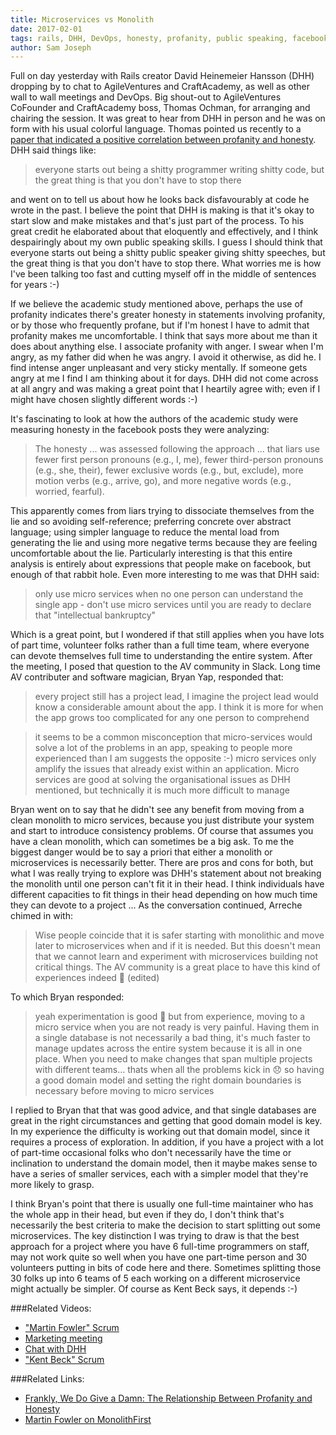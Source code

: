 ```yaml
---
title: Microservices vs Monolith
date: 2017-02-01
tags: rails, DHH, DevOps, honesty, profanity, public speaking, facebook
author: Sam Joseph
---
```


Full on day yesterday with Rails creator David Heinemeier Hansson (DHH) dropping by to chat to AgileVentures and CraftAcademy, as well as other wall to wall meetings and DevOps.  Big shout-out to AgileVentures CoFounder and CraftAcademy boss, Thomas Ochman, for arranging and chairing the session.  It was great to hear from DHH in person and he was on form with his usual colorful language.  Thomas pointed us recently to a [paper that indicated a positive correlation between profanity and honesty](http://journals.sagepub.com/doi/full/10.1177/1948550616681055). DHH said things like:

> everyone starts out being a shitty programmer writing shitty code, but the great thing is that you don't have to stop there

and went on to tell us about how he looks back disfavourably at code he wrote in the past.  I believe the point that DHH is making is that it's okay to start slow and make mistakes and that's just part of the process.  To his great credit he elaborated about that eloquently and effectively, and I think despairingly about my own public speaking skills.  I guess I should think that everyone starts out being a shitty public speaker giving shitty speeches, but the great thing is that you don't have to stop there.  What worries me is how I've been talking too fast and cutting myself off in the middle of sentences for years :-)

If we believe the academic study mentioned above, perhaps the use of profanity indicates there's greater honesty in statements involving profanity, or by those who frequently profane, but if I'm honest I have to admit that profanity makes me uncomfortable.  I think that says more about me than it does about anything else.  I associate profanity with anger.  I swear when I'm angry, as my father did when he was angry.  I avoid it otherwise, as did he.  I find intense anger unpleasant and very sticky mentally.  If someone gets angry at me I find I am thinking about it for days.  DHH did not come across at all angry and was making a great point that I heartily agree with; even if I might have chosen slightly different words :-)

It's fascinating to look at how the authors of the academic study were measuring honesty in the facebook posts they were analyzing:

> The honesty ... was assessed following the approach ... that liars use fewer first person pronouns (e.g., I, me), fewer third-person pronouns (e.g., she, their), fewer exclusive words (e.g., but, exclude), more motion verbs (e.g., arrive, go), and more negative words (e.g., worried, fearful). 

This apparently comes from liars trying to dissociate themselves from the lie and so avoiding self-reference; preferring concrete over abstract language; using simpler language to reduce the mental load from generating the lie and using more negative terms because they are feeling uncomfortable about the lie.  Particularly interesting is that this entire analysis is entirely about expressions that people make on facebook, but enough of that rabbit hole.  Even more interesting to me was that DHH said:

> only use micro services when no one person can understand the single app - don't use micro services until you are ready to declare that "intellectual bankruptcy"

Which is a great point, but I wondered if that still applies when you have lots of part time, volunteer folks rather than a full time team, where everyone can devote themselves full time to understanding the entire system.  After the meeting, I posed that question to the AV community in Slack.  Long time AV contributer and software magician, Bryan Yap, responded that:

> every project still has a project lead, I imagine the project lead would know a considerable amount about the app. I think it is more for when the app grows too complicated for any one person to comprehend
 
> it seems to be a common misconception that micro-services would solve a lot of the problems in an app, speaking to people more experienced than I am suggests the opposite :-) micro services only amplify the issues that already exist within an application. Micro services are good at solving the organisational issues as DHH mentioned, but technically it is much more difficult to manage

Bryan went on to say that he didn't see any benefit from moving from a clean monolith to micro services, because you just distribute your system and start to introduce consistency problems.  Of course that assumes you have a clean monolith, which can sometimes be a big ask. To me the biggest danger would be to say a priori that either a monolith or microservices is necessarily better. There are pros and cons for both, but what I was really trying to explore was DHH's statement about not breaking the monolith until one person can't fit it in their head. I think individuals have different capacities to fit things in their head depending on how much time they can devote to a project ...  As the conversation continued, Arreche chimed in with:

> Wise people coincide that it is safer starting with monolithic and move later to microservices when and if it is needed.
But this doesn't mean that we cannot learn and experiment with microservices building not critical things. The AV community is a great place to have this kind of experiences indeed :slightly_smiling_face: (edited)

To which Bryan responded: 

> yeah experimentation is good :slightly_smiling_face: but from experience, moving to a micro service when you are not ready is very painful. Having them in a single database is not necessarily a bad thing, it's much faster to manage updates across the entire system because it is all in one place. When you need to make changes that span multiple projects with different teams… thats when all the problems kick in :disappointed: so having a good domain model and setting the right domain boundaries is necessary before moving to micro services

I replied to Bryan that that was good advice, and that single databases are great in the right circumstances and getting that good domain model is key.  In my experience the difficulty is working out that domain model, since it requires a process of exploration.  In addition, if you have a project with a lot of part-time occasional folks who don't necessarily have the time or inclination to understand the domain model, then it maybe makes sense to have a series of smaller services, each with a simpler model that they're more likely to grasp.

I think Bryan's point that there is usually one full-time maintainer who has the whole app in their head, but even if they do, I don't think that's necessarily the best criteria to make the decision to start splitting out some microservices. The key distinction I was trying to draw is that the best approach for a project where you have 6 full-time programmers on staff, may not work quite so well when you have one part-time person and 30 volunteers putting in bits of code here and there.  Sometimes splitting those 30 folks up into 6 teams of 5 each working on a different microservice might actually be simpler.  Of course as Kent Beck says, it depends :-)

###Related Videos:

* ["Martin Fowler" Scrum](https://www.youtube.com/watch?v=dtr_Um8J0XU)
* [Marketing meeting](https://www.youtube.com/watch?v=-dQWAbjr7pc)
* [Chat with DHH](https://www.youtube.com/watch?v=I0LJTMgEomM)
* ["Kent Beck" Scrum](https://www.youtube.com/watch?v=RZf-mhm20gk)

###Related Links:

* [Frankly, We Do Give a Damn: The Relationship Between Profanity and Honesty](http://journals.sagepub.com/doi/full/10.1177/1948550616681055)
* [Martin Fowler on MonolithFirst](https://martinfowler.com/bliki/MonolithFirst.html)
